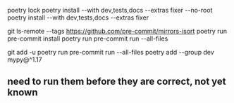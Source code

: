 poetry lock
poetry install --with dev,tests,docs --extras fixer --no-root
poetry install --with dev,tests,docs --extras fixer

git ls-remote --tags https://github.com/pre-commit/mirrors-isort
poetry run pre-commit install
poetry run pre-commit run --all-files


git add -u
poetry run pre-commit run --all-files
poetry add --group dev mypy@^1.17


## need to run them before they are correct, not yet known
